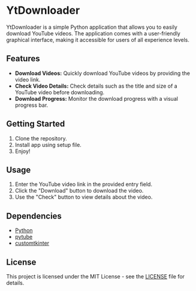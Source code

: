# YtDownloader

YtDownloader is a simple Python application that allows you to easily download YouTube videos. The application comes with a user-friendly graphical interface, making it accessible for users of all experience levels.

## Features

- **Download Videos:** Quickly download YouTube videos by providing the video link.
- **Check Video Details:** Check details such as the title and size of a YouTube video before downloading.
- **Download Progress:** Monitor the download progress with a visual progress bar.

## Getting Started

1. Clone the repository.
2. Install app using setup file.
3. Enjoy!

## Usage

1. Enter the YouTube video link in the provided entry field.
2. Click the "Download" button to download the video.
3. Use the "Check" button to view details about the video.

## Dependencies

- [Python](https://www.python.org/)
- [pytube](https://github.com/pytube/pytube)
- [customtkinter](https://github.com/matheusvportela/customtkinter)

## License

This project is licensed under the MIT License - see the [LICENSE](LICENSE) file for details.
